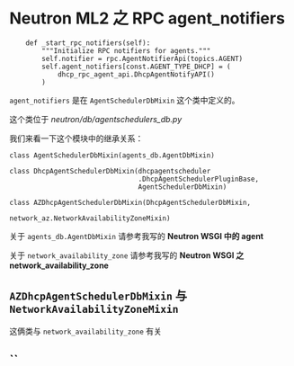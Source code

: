 # Neutron ML2 之 RPC agent_notifiers

```
    def _start_rpc_notifiers(self):
        """Initialize RPC notifiers for agents."""
        self.notifier = rpc.AgentNotifierApi(topics.AGENT)
        self.agent_notifiers[const.AGENT_TYPE_DHCP] = (
            dhcp_rpc_agent_api.DhcpAgentNotifyAPI()
        )
```

`agent_notifiers` 是在 `AgentSchedulerDbMixin` 这个类中定义的。

这个类位于 *neutron/db/agentschedulers_db.py*

我们来看一下这个模块中的继承关系：

```
class AgentSchedulerDbMixin(agents_db.AgentDbMixin)

class DhcpAgentSchedulerDbMixin(dhcpagentscheduler
                                .DhcpAgentSchedulerPluginBase,
                                AgentSchedulerDbMixin)

class AZDhcpAgentSchedulerDbMixin(DhcpAgentSchedulerDbMixin,
                                  network_az.NetworkAvailabilityZoneMixin)
```

关于 `agents_db.AgentDbMixin` 请参考我写的 **Neutron WSGI 中的 agent**

关于 `network_availability_zone` 请参考我写的 **Neutron WSGI 之 network_availability_zone**


## `AZDhcpAgentSchedulerDbMixin` 与 `NetworkAvailabilityZoneMixin` 

这俩类与 `network_availability_zone` 有关 

## ``
















